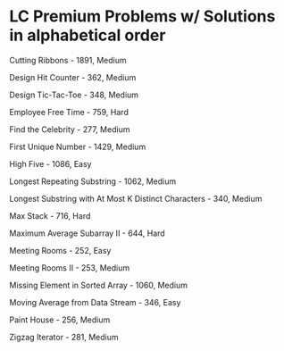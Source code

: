 # LC Premium Problems w/ Solutions in alphabetical order
Cutting Ribbons - 1891, Medium

Design Hit Counter - 362, Medium

Design Tic-Tac-Toe - 348, Medium

Employee Free Time - 759, Hard

Find the Celebrity - 277, Medium

First Unique Number - 1429, Medium

High Five - 1086, Easy

Longest Repeating Substring - 1062, Medium

Longest Substring with At Most K Distinct Characters - 340, Medium

Max Stack - 716, Hard

Maximum Average Subarray II - 644, Hard

Meeting Rooms - 252, Easy

Meeting Rooms II - 253, Medium

Missing Element in Sorted Array - 1060, Medium

Moving Average from Data Stream - 346, Easy

Paint House - 256, Medium

Zigzag Iterator - 281, Medium

